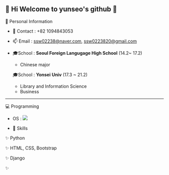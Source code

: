 ## :heartbeat: Hi Welcome to yunseo's github 👋

:girl: Personal Information 

- 📱 Contact : 
 +82 1094843053 
 
 - 📫 Email :
  ssw02238@naver.com, 
  ssw0223820@gmail.com
  
 - :mortar_board:School :
   **Seoul Foreign Langugage High School** (14.2~ 17.2) 
   - Chinese major 
  
   :mortar_board:School :
   **Yonsei** **Univ** (17.3 ~ 21.2) 
   - Library and Information Science 
   - Business 

<hr>


:computer: Programming 

- OS : <img src="https://img.shields.io/badge/Windows-0078D6?style=for-the-badge&logo=windows&logoColor=white" />

- 🚀 Skills 

✨ Python 

✨ HTML, CSS, Bootstrap

✨ Django

✨





<!--
**ssw02238/ssw02238** is a ✨ _special_ ✨ repository because its `README.md` (this file) appears on your GitHub profile.

Here are some ideas to get you started:

- 🔭 I’m currently working on ...
- 🌱 I’m currently learning ...
- 👯 I’m looking to collaborate on ...
- 🤔 I’m looking for help with ...
- 💬 Ask me about ...
- 📫 How to reach me: ...
- 😄 Pronouns: ...
- ⚡ Fun fact: ...
-->
